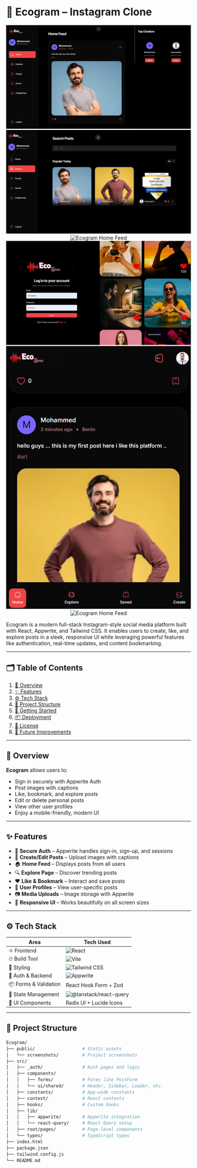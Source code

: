 # 📸 Ecogram – Instagram Clone

<div align="center">
  <img src="/screenshots/ecogram (1).png" alt="Ecogram Home Feed"  />
    <img src="/screenshots/ecogram (2).png" alt="Ecogram Home Feed"  />
      <img src="/screenshots/ecogram (3.png" alt="Ecogram Home Feed"  />
  <img src="/screenshots/ecogram (4).png" alt="Ecogram Home Feed"  />
  <img src="/screenshots/ecogram (5).png" alt="Ecogram Home Feed"  />
  <img src="/screenshots/ecogram( 6).png" alt="Ecogram Home Feed"  />


  
</div>

Ecogram is a modern full-stack Instagram-style social media platform built with React, Appwrite, and Tailwind CSS. It enables users to create, like, and explore posts in a sleek, responsive UI while leveraging powerful features like authentication, real-time updates, and content bookmarking.

---

## 🗂 Table of Contents

1. [📖 Overview](#-overview)  
2. [✨ Features](#-features)  
3. [⚙️ Tech Stack](#-tech-stack)  
4. [📁 Project Structure](#-project-structure)  
5. [🚀 Getting Started](#-getting-started)  
6. [📦 Deployment](#-deployment)  
7. [📄 License](#-license)  
8. [🔮 Future Improvements](#-future-improvements)

---

## 📖 Overview

**Ecogram** allows users to:

- Sign in securely with Appwrite Auth  
- Post images with captions  
- Like, bookmark, and explore posts  
- Edit or delete personal posts  
- View other user profiles  
- Enjoy a mobile-friendly, modern UI

---

## ✨ Features

- 🔐 **Secure Auth** – Appwrite handles sign-in, sign-up, and sessions  
- 📝 **Create/Edit Posts** – Upload images with captions  
- 🏠 **Home Feed** – Displays posts from all users  
- 🔍 **Explore Page** – Discover trending posts  
- ❤️ **Like & Bookmark** – Interact and save posts  
- 👤 **User Profiles** – View user-specific posts  
- 📷 **Media Uploads** – Image storage with Appwrite  
- 📱 **Responsive UI** – Works beautifully on all screen sizes

---

## ⚙️ Tech Stack

| Area                | Tech Used                                                                 |
|---------------------|---------------------------------------------------------------------------|
| ⚛️ Frontend         | ![React](https://img.shields.io/badge/React-20232A?logo=react&logoColor=61DAFB) |
| ⏱ Build Tool        | ![Vite](https://img.shields.io/badge/Vite-646CFF?logo=vite&logoColor=white) |
| 🎨 Styling          | ![Tailwind CSS](https://img.shields.io/badge/TailwindCSS-06B6D4?logo=tailwind-css) |
| 🔐 Auth & Backend   | ![Appwrite](https://img.shields.io/badge/Appwrite-F02E65?logo=appwrite&logoColor=white) |
| 📦 Forms & Validation| React Hook Form + Zod                                                    |
| 🔄 State Management | ![@tanstack/react-query](https://img.shields.io/badge/ReactQuery-FF4154?logo=react-query&logoColor=white) |
| 🧩 UI Components    | Radix UI + Lucide Icons                                                   |

---

## 📁 Project Structure

```bash
Ecogram/
├── public/                  # Static assets
│   └── screenshots/         # Project screenshots
├── src/
│   ├── _auth/               # Auth pages and logic
│   ├── components/
│   │   ├── forms/           # Forms like PostForm
│   │   └── ui/shared/       # Header, Sidebar, Loader, etc.
│   ├── constants/           # App-wide constants
│   ├── context/             # React contexts
│   ├── hooks/               # Custom hooks
│   ├── lib/
│   │   ├── appwrite/        # Appwrite integration
│   │   └── react-query/     # React Query setup
│   ├── root/pages/          # Page-level components
│   └── types/               # TypeScript types
├── index.html
├── package.json
├── tailwind.config.js
└── README.md
